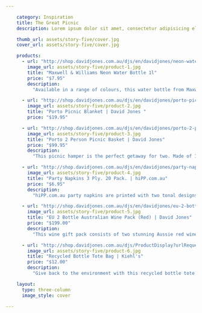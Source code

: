 ```yaml
---

    category: Inspiration
    title: The Great Picnic
    description: Lorem ipsum dolor sit amet, consectetur adipisicing elit. Iure dolorem assumenda totam, ea voluptas, porro sequi minus doloremque est nisi, rem blanditiis! Debitis vitae quisquam ducimus, dolor a amet quam.

    thumb_url: assets/story-five/cover.jpg
    cover_url: assets/story-five/cover.jpg

    products:
      - url: "http://shop.davidjones.com.au/djs/en/davidjones/neon-water-bottle"
        image_url: assets/story-five/product-1.jpg
        title: "Maxwell & Williams Neon Water Bottle 1l"
        price: "$7.95"
        description:
          "Available in a range of colours, this water bottle from Maxwell & William's Neon range will make a stylish addition to your home."

      - url: "http://shop.davidjones.com.au/djs/en/davidjones/porto-picnic-blanket"
        image_url: assets/story-five/product-2.jpg
        title: "Porto Picnic Blanket | David Jones "
        price: "$19.95"

      - url: "http://shop.davidjones.com.au/djs/en/davidjones/porto-2-person-picnic-basket"
        image_url: assets/story-five/product-3.jpg
        title: "Porto 2 Person Picnic Basket | David Jones"
        price: "$99.95"
        description:
          "This picnic hamper is the perfect getaway for two. Made of 100% wicker with a material lining and featuring two buckle twist clasps for an easy and efficient day in the sun."

      - url: "http://shop.davidjones.com.au/djs/en/davidjones/party-napkins-3-ply-20-pack"
        image_url: assets/story-five/product-4.jpg
        title: "Party Napkins 3 Ply. 20 Pack. | hiPP.com.au"
        price: "$6.95"
        description:
          "hiPP.com.au party napkins are printed with two tonal designs and co-ordinate with other items from their party range to ensure you have a cohesive aesthetic at your next event."

      - url: "http://shop.davidjones.com.au/djs/en/davidjones/eu-2-bottle-australian-wine-pack-%28red%29"
        image_url: assets/story-five/product-5.jpg
        title: "EU 2 Bottle Australian Wine Pack (Red) | David Jones"
        price: "$199.00"
        description:
          "This wine gift pack consists of two stunning Aussie red wines. Contains: Rosemount Founders Selection Shiraz 2013 750ml, Lindemans Winemakers Release Shiraz Cabernet Sauvignon 2013 750ml. Glass not included. Liquor vintages as per product listing, images indicative of brand and range only."

      - url: "http://shop.davidjones.com.au/djs/ProductDisplay?urlRequestType=Base&catalogId=10051&categoryId=27192&productId=161652&errorViewName=ProductDisplayErrorView&urlLangId=-1&langId=-1&top_category=26553&parent_category_rn=&storeId=10051"
        image_url: assets/story-five/product-6.jpg
        title: "Recycled Bottle Tote Bag | Kiehl's"
        price: "$12.00"
        description:
          "Give back to the environment with this recycled bottle tote by Kiehl's."

    layout:
      type: three-column
      image_style: cover

---
```

